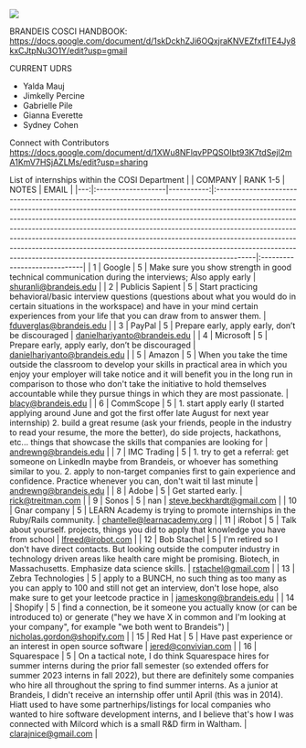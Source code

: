 ![](brandeispic.png)
 
 BRANDEIS COSCI HANDBOOK: https://docs.google.com/document/d/1skDckhZJi6OQxjraKNVEZfxflTE4Jy8kxCJtpNu3O1Y/edit?usp=gmail 

 
 CURRENT UDRS 
 - Yalda Mauj
- Jimkelly Percine
- Gabrielle Pile
- Gianna Everette
- Sydney Cohen
 
 Connect with Contributors
 https://docs.google.com/document/d/1XWu8NFlqvPPQSOIbt93K7tdSejl2mA1KmV7HSjAZLMs/edit?usp=sharing
 
 List of internships within the COSI Department 
|    | COMPANY            |   RANK 1-5 | NOTES                                                                                                                                                                                                                                                                                                                                                                                                                                                                                                                                                                        | EMAIL                        |
|---:|:-------------------|-----------:|:-----------------------------------------------------------------------------------------------------------------------------------------------------------------------------------------------------------------------------------------------------------------------------------------------------------------------------------------------------------------------------------------------------------------------------------------------------------------------------------------------------------------------------------------------------------------------------|:-----------------------------|
|  1 | Google             |          5 | Make sure you show strength in good technical communication during the interviews; Also apply early                                                                                                                                                                                                                                                                                                                                                                                                                                                                          | shuranli@brandeis.edu        |
|  2 | Publicis Sapient   |          5 | Start practicing behavioral/basic interview questions (questions about what you would do in certain situations in the workspace) and have in your mind certain experiences from your life that you can draw from to answer them.                                                                                                                                                                                                                                                                                                                                             | fduverglas@brandeis.edu      |
|  3 | PayPal             |          5 | Prepare early, apply early, don’t be discouraged                                                                                                                                                                                                                                                                                                                                                                                                                                                                                                                             | danielhariyanto@brandeis.edu |
|  4 | Microsoft          |          5 | Prepare early, apply early, don’t be discouraged                                                                                                                                                                                                                                                                                                                                                                                                                                                                                                                             | danielhariyanto@brandeis.edu |
|  5 | Amazon             |          5 | When you take the time outside the classroom to develop your skills in practical area in which you enjoy your employer will take notice and it will benefit you in the long run in comparison to those who don't take the initiative to hold themselves accountable while they pursue things in which they are most passionate.                                                                                                                                                                                                                                              | blacy@brandeis.edu           |
|  6 | CommScope          |          5 | 1. start apply early (I started applying around June and got the first offer late August for next year internship) 2. build a great resume (ask your friends, people in the industry to read your resume, the more the better), do side projects, hackathons, etc... things that showcase the skills that companies are looking for                                                                                                                                                                                                                                          | andrewng@brandeis.edu        |
|  7 | IMC Trading        |          5 | 1. try to get a referral: get someone on LinkedIn maybe from Brandeis, or whoever has something similar to you. 2. apply to non-target companies first to gain experience and confidence. Practice whenever you can, don't wait til last minute                                                                                                                                                                                                                                                                                                                              | andrewng@brandeis.edu        |
|  8 | Adobe              |          5 | Get started early.                                                                                                                                                                                                                                                                                                                                                                                                                                                                                                                                                           | rick@treitman.com            |
|  9 | Sonos              |          5 | nan                                                                                                                                                                                                                                                                                                                                                                                                                                                                                                                                                                          | steve.beckhardt@gmail.com    |
| 10 | Gnar company       |          5 | LEARN Academy is trying to promote internships in the Ruby/Rails community.                                                                                                                                                                                                                                                                                                                                                                                                                                                                                                  | chantelle@learnacademy.org   |
| 11 | iRobot             |          5 | Talk about yourself. projects, things you did to apply that knowledge you have from school                                                                                                                                                                                                                                                                                                                                                                                                                                                                                   | lfreed@irobot.com            |
| 12 | Bob Stachel        |          5 | I'm retired so I don't have direct contacts. But looking outside the computer industry in technology driven areas like health care might be promising. Biotech, in Massachusetts. Emphasize data science skills.                                                                                                                                                                                                                                                                                                                                                             | rstachel@gmail.com           |
| 13 | Zebra Technologies |          5 | apply to a BUNCH, no such thing as too many as you can apply to 100 and still not get an interview, don't lose hope, also make sure to get your leetcode practice in                                                                                                                                                                                                                                                                                                                                                                                                         | jameskong@brandeis.edu       |
| 14 | Shopify            |          5 | find a connection, be it someone you actually know (or can be introduced to) or generate ("hey we have X in common and I'm looking at your company", for example "we both went to Brandeis")                                                                                                                                                                                                                                                                                                                                                                                 | nicholas.gordon@shopify.com  |
| 15 | Red Hat            |          5 | Have past experience or an interest in open source software                                                                                                                                                                                                                                                                                                                                                                                                                                                                                                                  | jered@convivian.com          |
| 16 | Squarespace        |          5 | On a tactical note, I do think Squarespace hires for summer interns during the prior fall semester (so extended offers for summer 2023 interns in fall 2022), but there are definitely some companies who hire all throughout the spring to find summer interns. As a junior at Brandeis, I didn't receive an internship offer until April (this was in 2014). Hiatt used to have some partnerhips/listings for local companies who wanted to hire software development interns, and I believe that's how I was connected with Milcord which is a small R&D firm in Waltham. | clarajnice@gmail.com         |
